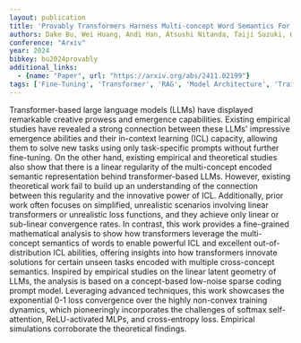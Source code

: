 ```yaml
---
layout: publication
title: 'Provably Transformers Harness Multi-concept Word Semantics For Efficient In-context Learning'
authors: Dake Bu, Wei Huang, Andi Han, Atsushi Nitanda, Taiji Suzuki, Qingfu Zhang, Hau-san Wong
conference: "Arxiv"
year: 2024
bibkey: bu2024provably
additional_links:
  - {name: "Paper", url: "https://arxiv.org/abs/2411.02199"}
tags: ['Fine-Tuning', 'Transformer', 'RAG', 'Model Architecture', 'Training Techniques', 'Attention Mechanism', 'Pretraining Methods', 'Prompting', 'In-Context Learning']
---
```

Transformer-based large language models (LLMs) have displayed remarkable
creative prowess and emergence capabilities. Existing empirical studies have
revealed a strong connection between these LLMs' impressive emergence abilities
and their in-context learning (ICL) capacity, allowing them to solve new tasks
using only task-specific prompts without further fine-tuning. On the other
hand, existing empirical and theoretical studies also show that there is a
linear regularity of the multi-concept encoded semantic representation behind
transformer-based LLMs. However, existing theoretical work fail to build up an
understanding of the connection between this regularity and the innovative
power of ICL. Additionally, prior work often focuses on simplified, unrealistic
scenarios involving linear transformers or unrealistic loss functions, and they
achieve only linear or sub-linear convergence rates. In contrast, this work
provides a fine-grained mathematical analysis to show how transformers leverage
the multi-concept semantics of words to enable powerful ICL and excellent
out-of-distribution ICL abilities, offering insights into how transformers
innovate solutions for certain unseen tasks encoded with multiple cross-concept
semantics. Inspired by empirical studies on the linear latent geometry of LLMs,
the analysis is based on a concept-based low-noise sparse coding prompt model.
Leveraging advanced techniques, this work showcases the exponential 0-1 loss
convergence over the highly non-convex training dynamics, which pioneeringly
incorporates the challenges of softmax self-attention, ReLU-activated MLPs, and
cross-entropy loss. Empirical simulations corroborate the theoretical findings.

